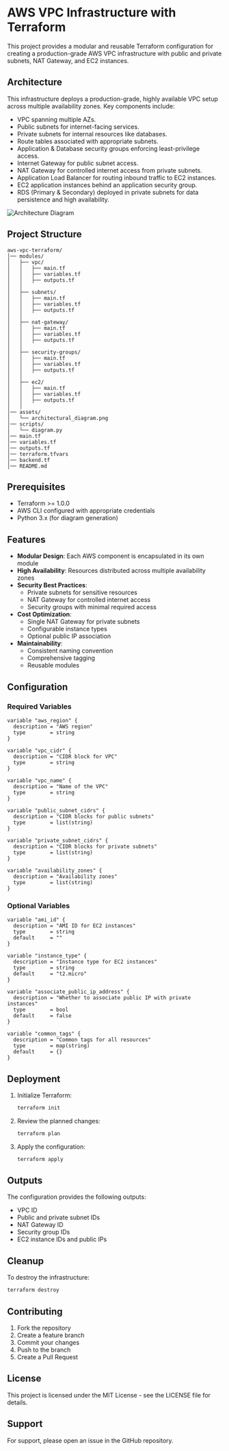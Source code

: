 # AWS VPC Infrastructure with Terraform

This project provides a modular and reusable Terraform configuration for creating a production-grade AWS VPC infrastructure with public and private subnets, NAT Gateway, and EC2 instances.

## Architecture

This infrastructure deploys a production-grade, highly available VPC setup across multiple availability zones. Key components include:

- VPC spanning multiple AZs.
- Public subnets for internet-facing services.
- Private subnets for internal resources like databases.
- Route tables associated with appropriate subnets.
- Application & Database security groups enforcing least-privilege access.
- Internet Gateway for public subnet access.
- NAT Gateway for controlled internet access from private subnets.
- Application Load Balancer for routing inbound traffic to EC2 instances.
- EC2 application instances behind an application security group.
- RDS (Primary & Secondary) deployed in private subnets for data persistence and high availability.

![Architecture Diagram](assets/architectural_diagram.png)

## Project Structure

```
aws-vpc-terraform/
│── modules/
│   ├── vpc/
│   │   ├── main.tf
│   │   ├── variables.tf
│   │   ├── outputs.tf
│   │
│   ├── subnets/
│   │   ├── main.tf
│   │   ├── variables.tf
│   │   ├── outputs.tf
│   │
│   ├── nat-gateway/
│   │   ├── main.tf
│   │   ├── variables.tf
│   │   ├── outputs.tf
│   │
│   ├── security-groups/
│   │   ├── main.tf
│   │   ├── variables.tf
│   │   ├── outputs.tf
│   │
│   ├── ec2/
│   │   ├── main.tf
│   │   ├── variables.tf
│   │   ├── outputs.tf
│   │
│── assets/
│   └── architectural_diagram.png
│── scripts/
│   └── diagram.py
│── main.tf
│── variables.tf
│── outputs.tf
│── terraform.tfvars
│── backend.tf
│── README.md
```

## Prerequisites

- Terraform >= 1.0.0
- AWS CLI configured with appropriate credentials
- Python 3.x (for diagram generation)

## Features

- **Modular Design**: Each AWS component is encapsulated in its own module
- **High Availability**: Resources distributed across multiple availability zones
- **Security Best Practices**: 
  - Private subnets for sensitive resources
  - NAT Gateway for controlled internet access
  - Security groups with minimal required access
- **Cost Optimization**:
  - Single NAT Gateway for private subnets
  - Configurable instance types
  - Optional public IP association
- **Maintainability**:
  - Consistent naming convention
  - Comprehensive tagging
  - Reusable modules

## Configuration

### Required Variables

```hcl
variable "aws_region" {
  description = "AWS region"
  type        = string
}

variable "vpc_cidr" {
  description = "CIDR block for VPC"
  type        = string
}

variable "vpc_name" {
  description = "Name of the VPC"
  type        = string
}

variable "public_subnet_cidrs" {
  description = "CIDR blocks for public subnets"
  type        = list(string)
}

variable "private_subnet_cidrs" {
  description = "CIDR blocks for private subnets"
  type        = list(string)
}

variable "availability_zones" {
  description = "Availability zones"
  type        = list(string)
}
```

### Optional Variables

```hcl
variable "ami_id" {
  description = "AMI ID for EC2 instances"
  type        = string
  default     = ""
}

variable "instance_type" {
  description = "Instance type for EC2 instances"
  type        = string
  default     = "t2.micro"
}

variable "associate_public_ip_address" {
  description = "Whether to associate public IP with private instances"
  type        = bool
  default     = false
}

variable "common_tags" {
  description = "Common tags for all resources"
  type        = map(string)
  default     = {}
}
```

## Deployment

1. Initialize Terraform:
   ```bash
   terraform init
   ```

2. Review the planned changes:
   ```bash
   terraform plan
   ```

3. Apply the configuration:
   ```bash
   terraform apply
   ```

## Outputs

The configuration provides the following outputs:
- VPC ID
- Public and private subnet IDs
- NAT Gateway ID
- Security group IDs
- EC2 instance IDs and public IPs

## Cleanup

To destroy the infrastructure:
```bash
terraform destroy
```

## Contributing

1. Fork the repository
2. Create a feature branch
3. Commit your changes
4. Push to the branch
5. Create a Pull Request

## License

This project is licensed under the MIT License - see the LICENSE file for details.

## Support

For support, please open an issue in the GitHub repository.

